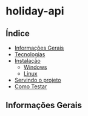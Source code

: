 # holiday-api

## Índice
<!--ts-->
   * [Informações Gerais](#informações-gerais)
   * [Tecnologias](#tecnologias)
   * [Instalação](#instalacao)
      * [Windows](#windows)
      * [Linux](#linux)
   * [Servindo o projeto](#servindo-projeto)
   * [Como Testar](#testes)
<!--te-->

## Informações Gerais
